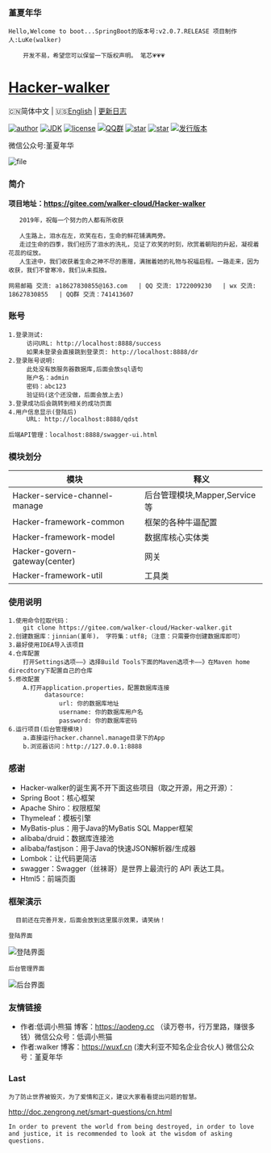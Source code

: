 
### 堇夏年华        
    

```
Hello,Welcome to boot...SpringBoot的版本号:v2.0.7.RELEASE 项目制作人:LuKe(walker)

    开发不易，希望您可以保留一下版权声明。 笔芯💗💗💗
```
<h1><a href="#">Hacker-walker</a></h1>

🇨🇳简体中文 | 🇺🇸[English](./README-EN.md) | [更新日志](https://gitee.com/walker-cloud/Hacker-walker)

[![author](https://img.shields.io/badge/author-walker-blue.svg)](https://wuxf.cn)
[![JDK](https://img.shields.io/badge/JDK-1.8-orange.svg)](https://github.com/hacker-walker/Hacker-walker)
[![license](https://img.shields.io/badge/license-GPL--3.0-red.svg)](https://github.com/hacker-walker/Hacker-walker/releases/tag/3.0)
[![QQ群](https://img.shields.io/badge/chat-walkerQQ%E7%BE%A4-yellow.svg)](https://jq.qq.com/?_wv=1027&k=5mjexzD)
<a href="https://github.com/hacker-walker/Hacker-walker"><img alt="star" src="https://img.shields.io/github/stars/hacker-walker/hacker-walker.svg?label=Stars&style=social"/></a>
[![star](https://gitee.com/walker-cloud/Hacker-walker/badge/star.svg?theme=dark)](https://gitee.com/walker-cloud/Hacker-walker/stargazers)
[![发行版本](https://img.shields.io/badge/release-3.0-green.svg)](https://github.com/hacker-walker/Hacker-walker/releases)  

微信公众号:堇夏年华

![file](https://images.gitee.com/uploads/images/2019/0610/161454_710bf233_2127888.png)


### 简介
   **项目地址：https://gitee.com/walker-cloud/Hacker-walker** 

       2019年，祝每一个努力的人都有所收获 

       人生路上，泪水在左，欢笑在右，生命的鲜花铺满两旁。
       走过生命的四季，我们经历了泪水的洗礼，见证了欢笑的时刻，欣赏着朝阳的升起，凝视着花蕊的绽放。
       人生途中，我们收获着生命之神不尽的惠赠，满揣着她的礼物与祝福启程。一路走来，因为收获，我们不曾寒冷，我们从未孤独。
   
    网易邮箱 交流: a18627830855@163.com   | QQ 交流: 1722009230   | wx 交流: 18627830855   | QQ群 交流：741413607

### 账号
    
```
1.登录测试:
     访问URL: http://localhost:8888/success
     如果未登录会直接跳到登录页: http://localhost:8888/dr
2.登录账号说明:
     此处没有放服务器数据库,后面会放sql语句
     账户名：admin
     密码：abc123
     验证码(这个还没做，后面会放上去)
3.登录成功后会跳转到相关的成功页面
4.用户信息显示(登陆后)
     URL: http://localhost:8888/qdst

后端API管理：localhost:8888/swagger-ui.html
```

### 模块划分
| 模块   | 释义   |
| -- | -- |
| Hacker-service-channel-manage  |  后台管理模块,Mapper,Service等 |
| Hacker-framework-common  | 框架的各种牛逼配置   |
| Hacker-framework-model  |  数据库核心实体类  |
| Hacker-govern-gateway(center)  |  网关  |
| Hacker-framework-util  |  工具类  |

### 使用说明 
```
1.使用命令拉取代码：
    git clone https://gitee.com/walker-cloud/Hacker-walker.git 
2.创建数据库：jinnian(堇年)， 字符集：utf8;（注意：只需要你创建数据库即可）
3.最好使用IDEA导入该项目
4.仓库配置
    打开Settings选项——》选择Build Tools下面的Maven选项卡——》在Maven home direcdtory下配置自己的仓库
5.修改配置
    A.打开application.properties，配置数据库连接
          datasource:
              url: 你的数据库地址
              username: 你的数据库用户名
              password: 你的数据库密码
6.运行项目(后台管理模块)
    a.直接运行hacker.channel.manage目录下的App
    b.浏览器访问：http://127.0.0.1:8888
```

### 感谢
- Hacker-walker的诞生离不开下面这些项目（取之开源，用之开源）：
- Spring Boot：核心框架
- Apache Shiro：权限框架
- Thymeleaf：模板引擎
- MyBatis-plus：用于Java的MyBatis SQL Mapper框架
- alibaba/druid：数据库连接池
- alibaba/fastjson：用于Java的快速JSON解析器/生成器
- Lombok：让代码更简洁
- swagger：Swagger（丝袜哥）是世界上最流行的 API 表达工具。
- Html5：前端页面


### 框架演示

```
  目前还在完善开发，后面会放到这里展示效果，请笑纳！
```
```
登陆界面
```
![登陆界面](https://images.gitee.com/uploads/images/2019/0610/180431_93d56664_2127888.png)
```
后台管理界面
```
![后台界面](https://images.gitee.com/uploads/images/2019/0613/111333_0edb6d4e_2127888.png)
### 友情链接

- 作者:低调小熊猫 博客：https://aodeng.cc （读万卷书，行万里路，赚很多钱）微信公众号：低调小熊猫   
- 作者:walker 博客：https://wuxf.cn (澳大利亚不知名企业合伙人) 微信公众号：堇夏年华

### Last
    为了防止世界被毁灭，为了爱情和正义，建议大家看看提出问题的智慧。
http://doc.zengrong.net/smart-questions/cn.html

    In order to prevent the world from being destroyed, in order to love and justice, it is recommended to look at the wisdom of asking questions.
